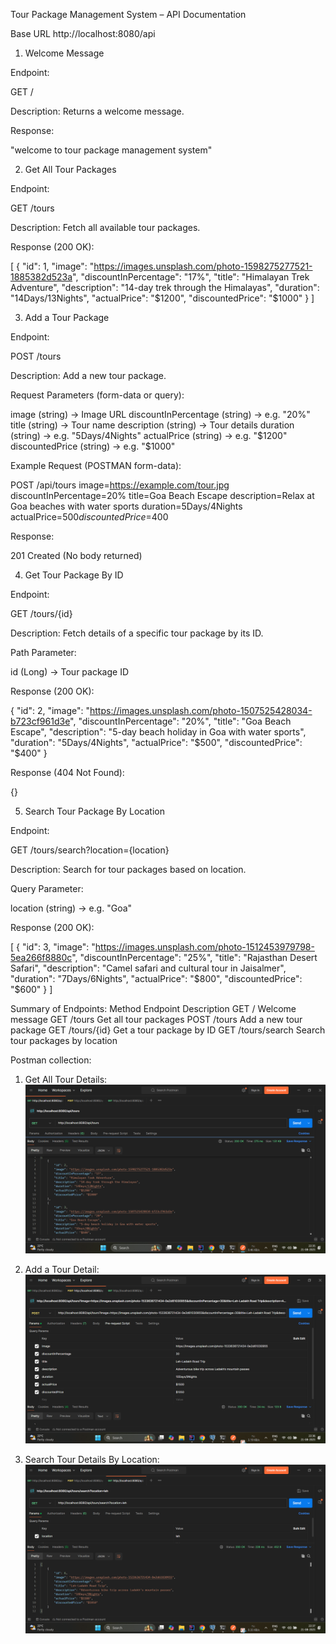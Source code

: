 Tour Package Management System – API Documentation

Base URL
http://localhost:8080/api

1. Welcome Message

Endpoint:

GET /

Description: Returns a welcome message.

Response:

"welcome to tour package management system"

2. Get All Tour Packages

Endpoint:

GET /tours

Description: Fetch all available tour packages.

Response (200 OK):

[
  {
    "id": 1,
    "image": "https://images.unsplash.com/photo-1598275277521-1885382d523a",
    "discountInPercentage": "17%",
    "title": "Himalayan Trek Adventure",
    "description": "14-day trek through the Himalayas",
    "duration": "14Days/13Nights",
    "actualPrice": "$1200",
    "discountedPrice": "$1000"
  }
]

3. Add a Tour Package

Endpoint:

POST /tours

Description: Add a new tour package.

Request Parameters (form-data or query):

image (string) → Image URL
discountInPercentage (string) → e.g. "20%"
title (string) → Tour name
description (string) → Tour details
duration (string) → e.g. "5Days/4Nights"
actualPrice (string) → e.g. "$1200"
discountedPrice (string) → e.g. "$1000"

Example Request (POSTMAN form-data):

POST /api/tours
image=https://example.com/tour.jpg
discountInPercentage=20%
title=Goa Beach Escape
description=Relax at Goa beaches with water sports
duration=5Days/4Nights
actualPrice=$500
discountedPrice=$400


Response:

201 Created (No body returned)

4. Get Tour Package By ID

Endpoint:

GET /tours/{id}

Description: Fetch details of a specific tour package by its ID.

Path Parameter:

id (Long) → Tour package ID

Response (200 OK):

{
  "id": 2,
  "image": "https://images.unsplash.com/photo-1507525428034-b723cf961d3e",
  "discountInPercentage": "20%",
  "title": "Goa Beach Escape",
  "description": "5-day beach holiday in Goa with water sports",
  "duration": "5Days/4Nights",
  "actualPrice": "$500",
  "discountedPrice": "$400"
}


Response (404 Not Found):

{}

5. Search Tour Package By Location

Endpoint:

GET /tours/search?location={location}

Description: Search for tour packages based on location.

Query Parameter:

location (string) → e.g. "Goa"

Response (200 OK):

[
  {
    "id": 3,
    "image": "https://images.unsplash.com/photo-1512453979798-5ea266f8880c",
    "discountInPercentage": "25%",
    "title": "Rajasthan Desert Safari",
    "description": "Camel safari and cultural tour in Jaisalmer",
    "duration": "7Days/6Nights",
    "actualPrice": "$800",
    "discountedPrice": "$600"
  }
]

Summary of Endpoints:
Method	Endpoint	Description
GET	/	Welcome message
GET	/tours	Get all tour packages
POST	/tours	Add a new tour package
GET	/tours/{id}	Get a tour package by ID
GET	/tours/search	Search tour packages by location

Postman collection:
1. Get All Tour Details:
  ![image alt](https://github.com/RahulLodhi12/Tour-Package-Management-System---Assignment/blob/main/get%20all%20tour%20details.png?raw=true)

2. Add a Tour Detail:
  ![image alt](https://github.com/RahulLodhi12/Tour-Package-Management-System---Assignment/blob/main/add%20a%20tour.png?raw=true)

3. Search Tour Details By Location:
  ![image alt](https://github.com/RahulLodhi12/Tour-Package-Management-System---Assignment/blob/main/search%20a%20tour%20by%20location.png?raw=true)
  
   
